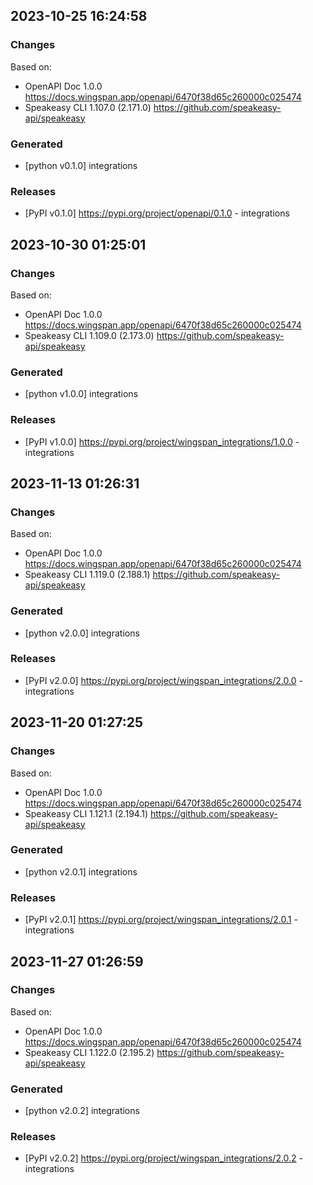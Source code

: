 

## 2023-10-25 16:24:58
### Changes
Based on:
- OpenAPI Doc 1.0.0 https://docs.wingspan.app/openapi/6470f38d65c260000c025474
- Speakeasy CLI 1.107.0 (2.171.0) https://github.com/speakeasy-api/speakeasy
### Generated
- [python v0.1.0] integrations
### Releases
- [PyPI v0.1.0] https://pypi.org/project/openapi/0.1.0 - integrations

## 2023-10-30 01:25:01
### Changes
Based on:
- OpenAPI Doc 1.0.0 https://docs.wingspan.app/openapi/6470f38d65c260000c025474
- Speakeasy CLI 1.109.0 (2.173.0) https://github.com/speakeasy-api/speakeasy
### Generated
- [python v1.0.0] integrations
### Releases
- [PyPI v1.0.0] https://pypi.org/project/wingspan_integrations/1.0.0 - integrations


## 2023-11-13 01:26:31
### Changes
Based on:
- OpenAPI Doc 1.0.0 https://docs.wingspan.app/openapi/6470f38d65c260000c025474
- Speakeasy CLI 1.119.0 (2.188.1) https://github.com/speakeasy-api/speakeasy
### Generated
- [python v2.0.0] integrations
### Releases
- [PyPI v2.0.0] https://pypi.org/project/wingspan_integrations/2.0.0 - integrations

## 2023-11-20 01:27:25
### Changes
Based on:
- OpenAPI Doc 1.0.0 https://docs.wingspan.app/openapi/6470f38d65c260000c025474
- Speakeasy CLI 1.121.1 (2.194.1) https://github.com/speakeasy-api/speakeasy
### Generated
- [python v2.0.1] integrations
### Releases
- [PyPI v2.0.1] https://pypi.org/project/wingspan_integrations/2.0.1 - integrations

## 2023-11-27 01:26:59
### Changes
Based on:
- OpenAPI Doc 1.0.0 https://docs.wingspan.app/openapi/6470f38d65c260000c025474
- Speakeasy CLI 1.122.0 (2.195.2) https://github.com/speakeasy-api/speakeasy
### Generated
- [python v2.0.2] integrations
### Releases
- [PyPI v2.0.2] https://pypi.org/project/wingspan_integrations/2.0.2 - integrations